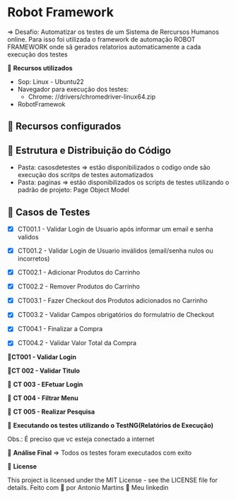 # Robot Framework

=> Desafio: Automatizar os testes de um Sistema de Rercursos Humanos online. Para isso foi utilizada o framework de automação ROBOT FRAMEWORK onde sã gerados relatorios automaticamente a cada execução dos testes

🚀 **Recursos utilizados**
- Sop: Linux - Ubuntu22
- Navegador para execução dos testes:
    - Chrome: //drivers/chromedriver-linux64.zip
- RobotFramewok

## 🔖 Recursos configurados

## 🔖 Estrutura e Distribuição do Código
- Pasta: casosdetestes => estão disponibilizados o codigo onde são execução dos scritps de testes automatizados
- Pasta: paginas => estão disponibilizados os scripts de testes utilizando o padrão de projeto: Page Object Model

## 🔖 Casos de Testes
- [X] CT001.1 - Validar Login de Usuario após informar um email e senha validos
- [X] CT001.2 - Validar Login de Usuario inválidos (email/senha nulos ou incorretos)
- [X] CT002.1 - Adicionar Produtos do Carrinho
- [X] CT002.2 - Remover Produtos do Carrinho
- [X] CT003.1 - Fazer Checkout dos Produtos adicionados no Carrinho
- [X] CT003.2 - Validar Campos obrigatórios do formulatrio de Checkout
- [X] CT004.1 - Finalizar a Compra
- [X] CT004.2 - Validar Valor Total da Compra


🚀**CT001 - Validar Login**


🚀**CT 002 - Validar Titulo**


🚀 **CT 003 - EFetuar Login**


🚀 **CT 004 - Filtrar Menu**


🚀 **CT 005 - Realizar Pesquisa**





🚀 **Executando os testes utilizando o TestNG(Relatórios de Execução)**


Obs.: É preciso que vc esteja conectado a internet

🚀 **Análise Final**
=> Todos os testes foram executados com exito

📝 **License**

This project is licensed under the MIT License - see the LICENSE file for details.
Feito com 💜  por Antonio Martins 👋   Meu linkedin



